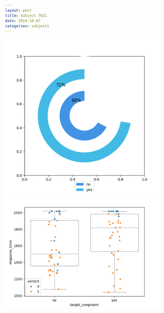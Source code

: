 ```yaml
---
layout: post
title: Subject 7021
date: 2024-10-07
categories: subjects
---
```


![](data/7021/run-5/7021_accuracy_target_congruence.png)
![](data/7021/run-5/7021_rt_congruence.png)
